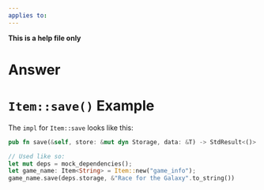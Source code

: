 ```yaml
---
applies to: 
---
```


**This is a help file only**

# Answer
# `Item::save()` Example
The `impl` for `Item::save` looks like this:
```rust
pub fn save(&self, store: &mut dyn Storage, data: &T) -> StdResult<()> {}

// Used like so:
let mut deps = mock_dependencies();
let game_name: Item<String> = Item::new("game_info");
game_name.save(deps.storage, &"Race for the Galaxy".to_string())
```